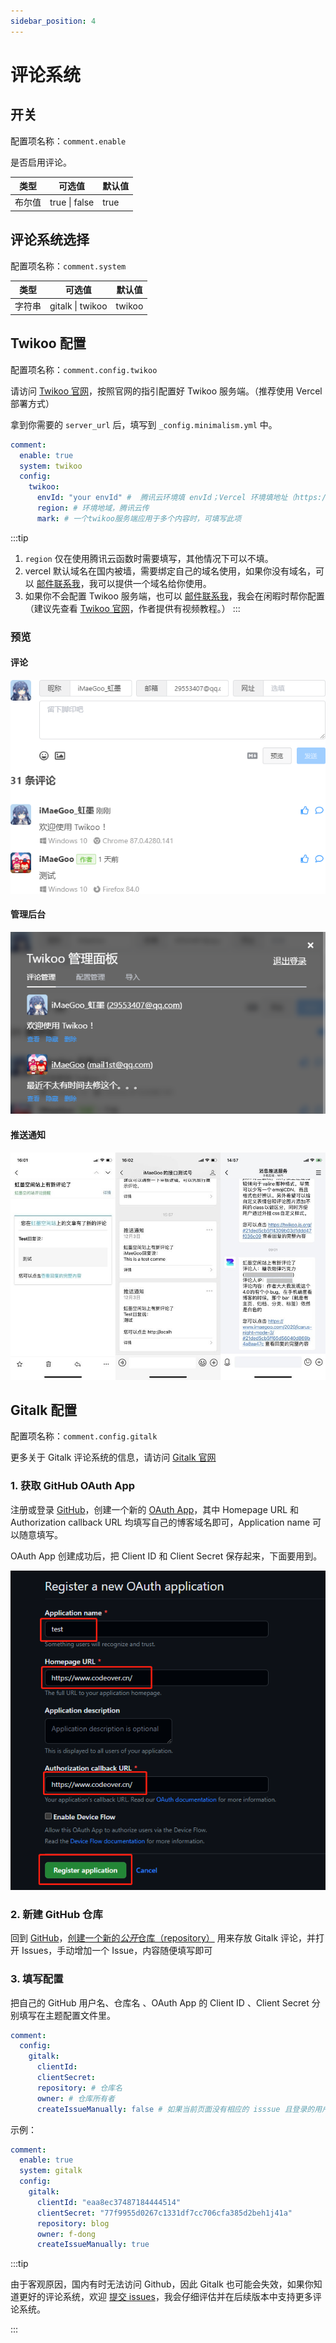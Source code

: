 ```yaml
---
sidebar_position: 4
---
```


# 评论系统

## 开关

配置项名称：`comment.enable`

是否启用评论。

| 类型  | 可选值           | 默认值  |
|-----|---------------|------|
| 布尔值 | true \| false | true |

## 评论系统选择

配置项名称：`comment.system`

| 类型  | 可选值              | 默认值    |
|-----|------------------|--------|
| 字符串 | gitalk \| twikoo | twikoo |

## Twikoo 配置

配置项名称：`comment.config.twikoo`

请访问 [Twikoo 官网](https://twikoo.js.org/quick-start.html#vercel-%E9%83%A8%E7%BD%B2)，按照官网的指引配置好 Twikoo 服务端。（推荐使用 Vercel 部署方式）

拿到你需要的 `server_url` 后，填写到 `_config.minimalism.yml` 中。

```yml title="_config.minimalism.yml"
comment:
  enable: true
  system: twikoo
  config:
    twikoo:
      envId: "your envId" #  腾讯云环境填 envId；Vercel 环境填地址（https://xxx.vercel.app）
      region: # 环境地域，腾讯云传
      mark: # 一个twikoo服务端应用于多个内容时，可填写此项
```

:::tip
1. `region` 仅在使用腾讯云函数时需要填写，其他情况下可以不填。
2. vercel 默认域名在国内被墙，需要绑定自己的域名使用，如果你没有域名，可以 [邮件联系我](mailto:fdong26@gmail.com)，我可以提供一个域名给你使用。
3. 如果你不会配置 Twikoo 服务端，也可以 [邮件联系我](mailto:fdong26@gmail.com)，我会在闲暇时帮你配置（建议先查看 [Twikoo 官网](https://twikoo.js.org/quick-start.html#vercel-%E9%83%A8%E7%BD%B2)，作者提供有视频教程。）
:::

### 预览
#### 评论
![评论](./img/twikoo/comment.png)

#### 管理后台
![管理后台](./img/twikoo/admin.png)

#### 推送通知
![推送通知](./img/twikoo/push.jpg)

## Gitalk 配置

配置项名称：`comment.config.gitalk`

更多关于 Gitalk 评论系统的信息，请访问 [Gitalk 官网](https://github.com/gitalk/gitalk/blob/master/readme-cn.md)

### 1. 获取 GitHub OAuth App

注册或登录 [GitHub](https://github.com/)，创建一个新的 [OAuth App](https://github.com/settings/applications/new)，其中 Homepage URL 和 Authorization callback URL 均填写自己的博客域名即可，Application name 可以随意填写。

OAuth App 创建成功后，把 Client ID 和 Client Secret 保存起来，下面要用到。

![配置图片](./img/gitalk-1.png)

### 2. 新建 GitHub 仓库

回到 [GitHub](https://github.com/)，[创建一个新的*公开*仓库（repository）](https://github.com/new) 用来存放 Gitalk 评论，并打开 Issues，手动增加一个 Issue，内容随便填写即可

### 3. 填写配置

把自己的 GitHub 用户名、仓库名 、OAuth App 的 Client ID 、Client Secret 分别填写在主题配置文件里。

```yml
comment:
  config:
    gitalk:
      clientId:
      clientSecret:
      repository: # 仓库名
      owner: # 仓库所有者
      createIssueManually: false # 如果当前页面没有相应的 isssue 且登录的用户属于 admin，则会自动创建 issue。如果设置为 true，则显示一个初始化页面，创建 issue 需要点击 init 按钮。
```

示例：
```yml title="_config.minimalism.yml"
comment:
  enable: true
  system: gitalk
  config:
    gitalk:
      clientId: "eaa8ec37487184444514"
      clientSecret: "77f9955d0267c1331df7cc706cfa385d2beh1j41a"
      repository: blog
      owner: f-dong
      createIssueManually: true
```

:::tip

由于客观原因，国内有时无法访问 Github，因此 Gitalk 也可能会失效，如果你知道更好的评论系统，欢迎 [提交 issues](https://github.com/f-dong/hexo-theme-minimalism/issues/new/choose)，我会仔细评估并在后续版本中支持更多评论系统。

:::
